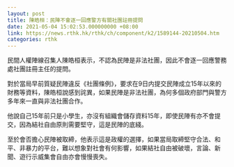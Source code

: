 ```yaml
---
layout: post
title: 陳皓桓：民陣不會逐一回應警方有關社團註冊提問
date: 2021-05-04 15:02:53.000000000 +08:00
link: https://news.rthk.hk/rthk/ch/component/k2/1589144-20210504.htm
categories: rthk
---
```


民間人權陣線召集人陳皓桓表示，不認為民陣是非法社團，因此不會逐一回應警務處社團註冊主任的提問。

對於當局早前質疑民陣違反《社團條例》，要求在9日内提交民陣成立15年以來的財務等資料，陳皓桓說感到詫異，如果民陣是非法社團，為何多個政府部門與警方多年來一直與非法社團合作。

他說自己15年前只是小學生，亦沒有組織會儲存資料15年，即使民陣有亦不會提交，因為結社自由原則需要堅守，這是民陣的底綫。

至於會否擔心民陣被取締，他表示這是政權的選擇，如果當局取締堅守合法、和平、非暴力的平台，難以想象對社會有何影響，如果結社自由被破壞，言論、新聞、遊行示威集會自由亦會慢慢喪失。
